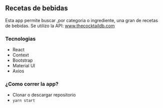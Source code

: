 ## Recetas de bebidas
Esta app permite buscar ,por categoria o ingrediente, una gran de recetas de bebidas.
Se utilizo la API: www.thecocktaildb.com
 
### Tecnologias

- React 
- Context
- Bootstrap
- Material UI
- Axios

### ¿Como correr la app?
- Clonar o descargar repositorio
- `yarn start`

